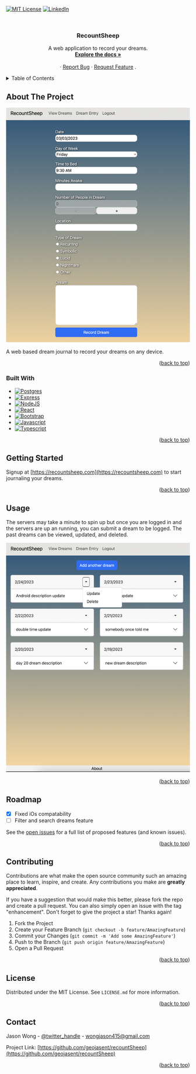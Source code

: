[![MIT License][license-shield]][license-url] [![LinkedIn][linkedin-shield]][linkedin-url]

<!-- PROJECT LOGO -->
<br />
<div align="center">
  <a href="https://github.com/geojasent/recountSheep">
<!--     <img src="images/logo.png" alt="Logo" width="80" height="80"> -->
  </a>
  
<h3 align="center">RecountSheep</h3>

  <p align="center">
    A web application to record your dreams.
    <br />
    <a href="https://github.com/geojasent/recountSheep"><strong>Explore the docs »</strong></a>
    <br />
    <br />
    ·
    <a href="https://github.com/geojasent/recountSheep/issues">Report Bug</a>
    ·
    <a href="https://github.com/geojasent/recountSheep/issues">Request Feature</a>
    .
  </p>
</div>
<!-- TABLE OF CONTENTS -->
<details>
  <summary>Table of Contents</summary>
  <ol>
    <li>
      <a href="#about-the-project">About The Project</a>
      <ul>
        <li><a href="#built-with">Built With</a></li>
      </ul>
    </li>
    <li>
      <a href="#getting-started">Getting Started</a>
    </li>
    <li><a href="#usage">Usage</a></li>
    <li><a href="#roadmap">Roadmap</a></li>
    <li><a href="#contributing">Contributing</a></li>
    <li><a href="#license">License</a></li>
    <li><a href="#contact">Contact</a></li>
    <li><a href="#acknowledgments">Acknowledgments</a></li>
  </ol>
</details>

<!-- ABOUT THE PROJECT -->

## About The Project

[![dreamentry][dreamentry-screenshot]](https://recountsheep.com)

A web based dream journal to record your dreams on any device.

<p align="right">(<a href="#readme-top">back to top</a>)</p>

### Built With

-   [![Postgres][postgres.org]][mongodb-url]
-   [![Express][express.js]][express.js-url]
-   [![NodeJS][nodejs.js]][nodejs-url]
-   [![React][react.js]][react-url]
-   [![Bootstrap][bootstrap.com]][bootstrap-url]
-   [![Javascript][javascript.js]][javascript-url]
-   [![Typescript][typescript.ts]][typescript-url]

<p align="right">(<a href="#readme-top">back to top</a>)</p>

<!-- GETTING STARTED -->

## Getting Started

Signup at [https://recountsheep.com](https://recountsheep.com) to start journaling your dreams.

<p align="right">(<a href="#readme-top">back to top</a>)</p>

<!-- USAGE EXAMPLES -->

## Usage

The servers may take a minute to spin up but once you are logged in and the servers are up an running, you can submit a dream to be logged. The past dreams can be viewed, updated, and deleted.

[![viewdream][viewdream-screenshot]](https://recountsheep.com)

<p align="right">(<a href="#readme-top">back to top</a>)</p>

<!-- ROADMAP -->

## Roadmap

-   [x] Fixed iOs compatability
-   [ ] Filter and search dreams feature

See the [open issues](https://github.com/geojasent/recountSheep/issues) for a full list of proposed features (and known issues).

<p align="right">(<a href="#readme-top">back to top</a>)</p>

<!-- CONTRIBUTING -->

## Contributing

Contributions are what make the open source community such an amazing place to learn, inspire, and create. Any contributions you make are **greatly appreciated**.

If you have a suggestion that would make this better, please fork the repo and create a pull request. You can also simply open an issue with the tag "enhancement". Don't forget to give the project a
star! Thanks again!

1. Fork the Project
2. Create your Feature Branch (`git checkout -b feature/AmazingFeature`)
3. Commit your Changes (`git commit -m 'Add some AmazingFeature'`)
4. Push to the Branch (`git push origin feature/AmazingFeature`)
5. Open a Pull Request

<p align="right">(<a href="#readme-top">back to top</a>)</p>

<!-- LICENSE -->

## License

Distributed under the MIT License. See `LICENSE.md` for more information.

<p align="right">(<a href="#readme-top">back to top</a>)</p>

<!-- CONTACT -->

## Contact

Jason Wong - [@twitter_handle](https://twitter.com/geojasent) - wongjason415@gmail.com

Project Link: [https://github.com/geojasent/recountSheep](https://github.com/geojasent/recountSheep)

<p align="right">(<a href="#readme-top">back to top</a>)</p>

<!-- MARKDOWN LINKS & IMAGES -->

[dreamentry-screenshot]: images/dreamentry.png
[viewdream-screenshot]: images/viewdream.png
[license-shield]: https://img.shields.io/github/license/geojasent/recountsheep.svg?style=for-the-badge
[license-url]: https://github.com/geojasent/recountSheep/blob/master/LICENSE.txt
[linkedin-shield]: https://img.shields.io/badge/-LinkedIn-black.svg?style=for-the-badge&logo=linkedin&colorB=555
[linkedin-url]: https://linkedin.com/in/linkedin_username
[javascript.js]: https://img.shields.io/badge/javascript-%23323330.svg?style=for-the-badge&logo=javascript&logoColor=%23F7DF1E
[javascript-url]: https://www.javascript.com/
[typescript.ts]: (https://img.shields.io/badge/typescript-%23007ACC.svg?style=for-the-badge&logo=typescript&logoColor=white)
[typescript-url]: https://www.typescriptlang.org/
[nodejs.js]: https://img.shields.io/badge/node.js-6DA55F?style=for-the-badge&logo=node.js&logoColor=white
[nodejs-url]: https://nodejs.org/en/
[express.js]: https://img.shields.io/badge/express.js-%23404d59.svg?style=for-the-badge&logo=express&logoColor=%2361DAFB
[express.js-url]: https://expressjs.com/
[mongodb.com]: https://img.shields.io/badge/MongoDB-%234ea94b.svg?style=for-the-badge&logo=mongodb&logoColor=white
[mongodb-url]: https://www.mongodb.com/
[postgres.org]: (https://img.shields.io/badge/postgres-%23316192.svg?style=for-the-badge&logo=postgresql&logoColor=white)
[postgres-url]: https://www.postgresql.org/
[react.js]: https://img.shields.io/badge/React-20232A?style=for-the-badge&logo=react&logoColor=61DAFB
[react-url]: https://reactjs.org/
[bootstrap.com]: https://img.shields.io/badge/Bootstrap-563D7C?style=for-the-badge&logo=bootstrap&logoColor=white
[bootstrap-url]: https://getbootstrap.com

